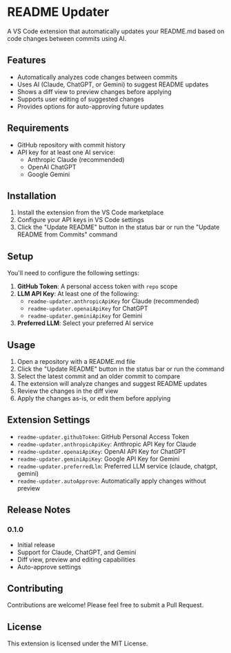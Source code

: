 # README Updater

A VS Code extension that automatically updates your README.md based on code changes between commits using AI.

## Features

- Automatically analyzes code changes between commits
- Uses AI (Claude, ChatGPT, or Gemini) to suggest README updates
- Shows a diff view to preview changes before applying
- Supports user editing of suggested changes
- Provides options for auto-approving future updates

## Requirements

- GitHub repository with commit history
- API key for at least one AI service:
  - Anthropic Claude (recommended)
  - OpenAI ChatGPT
  - Google Gemini

## Installation

1. Install the extension from the VS Code marketplace
2. Configure your API keys in VS Code settings
3. Click the "Update README" button in the status bar or run the "Update README from Commits" command

## Setup

You'll need to configure the following settings:

1. **GitHub Token**: A personal access token with `repo` scope
2. **LLM API Key**: At least one of the following:
   - `readme-updater.anthropicApiKey` for Claude (recommended)
   - `readme-updater.openaiApiKey` for ChatGPT
   - `readme-updater.geminiApiKey` for Gemini
3. **Preferred LLM**: Select your preferred AI service

## Usage

1. Open a repository with a README.md file
2. Click the "Update README" button in the status bar or run the command
3. Select the latest commit and an older commit to compare
4. The extension will analyze changes and suggest README updates
5. Review the changes in the diff view
6. Apply the changes as-is, or edit them before applying

## Extension Settings

* `readme-updater.githubToken`: GitHub Personal Access Token
* `readme-updater.anthropicApiKey`: Anthropic API Key for Claude
* `readme-updater.openaiApiKey`: OpenAI API Key for ChatGPT  
* `readme-updater.geminiApiKey`: Google API Key for Gemini
* `readme-updater.preferredLlm`: Preferred LLM service (claude, chatgpt, gemini)
* `readme-updater.autoApprove`: Automatically apply changes without preview

## Release Notes

### 0.1.0

- Initial release
- Support for Claude, ChatGPT, and Gemini
- Diff view, preview and editing capabilities
- Auto-approve settings

## Contributing

Contributions are welcome! Please feel free to submit a Pull Request.

## License

This extension is licensed under the MIT License.